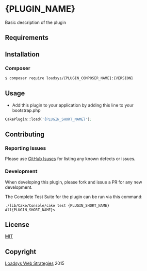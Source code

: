 # {PLUGIN_NAME}

<!--
[![Latest Version](https://img.shields.io/github/release/loadsys/{PLUGIN_NAME}.svg?style=flat-square)](https://github.com/loadsys/{PLUGIN_NAME}/releases)
[![Software License](https://img.shields.io/badge/license-MIT-brightgreen.svg?style=flat-square)](LICENSE.md)
[![Build Status](https://travis-ci.org/loadsys/{PLUGIN_NAME}.svg?branch=master&style=flat-square)](https://travis-ci.org/loadsys/CakePHP-SocialLinks)
[![Coverage Status](https://coveralls.io/repos/loadsys/{PLUGIN_NAME}/badge.svg)](https://coveralls.io/r/loadsys/{PLUGIN_NAME})
[![Total Downloads](https://img.shields.io/packagist/dt/loadsys/{PLUGIN_COMPOSER_NAME}.svg?style=flat-square)](https://packagist.org/packages/loadsys/{PLUGIN_COMPOSER_NAME})
-->

Basic description of the plugin

## Requirements

## Installation

### Composer

````bash
$ composer require loadsys/{PLUGIN_COMPOSER_NAME}:{VERSION}
````

## Usage ##

* Add this plugin to your application by adding this line to your bootstrap.php

````php
CakePlugin::load('{PLUGIN_SHORT_NAME}');
````

## Contributing

### Reporting Issues

Please use [GitHub Isuses](https://github.com/loadsys/{PLUGIN_NAME}/issues) for listing any known defects or issues.

### Development

When developing this plugin, please fork and issue a PR for any new development.

The Complete Test Suite for the plugin can be run via this command:

`./lib/Cake/Console/cake test {PLUGIN_SHORT_NAME} All{PLUGIN_SHORT_NAME}s`

## License ##

[MIT](https://github.com/loadsys/{PLUGIN_NAME}/blob/master/LICENSE.md)


## Copyright ##

[Loadsys Web Strategies](http://www.loadsys.com) 2015
